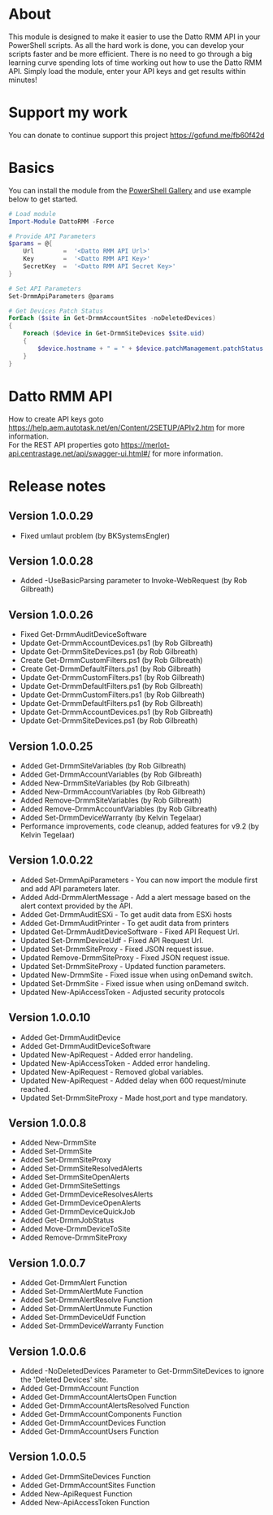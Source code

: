 # About

This module is designed to make it easier to use the Datto RMM API in your PowerShell scripts. As all the hard work is done,
you can develop your scripts faster and be more efficient. There is no need to go through a big learning curve spending lots
of time working out how to use the Datto RMM API. Simply load the module, enter your API keys and get results within minutes!

# Support my work
You can donate to continue support this project https://gofund.me/fb60f42d

# Basics

You can install the module from the [PowerShell Gallery](https://www.powershellgallery.com/packages/DattoRMM) and use example below to get started.

```powershell
# Load module
Import-Module DattoRMM -Force

# Provide API Parameters
$params = @{
    Url        =  '<Datto RMM API Url>'
    Key        =  '<Datto RMM API Key>'
    SecretKey  =  '<Datto RMM API Secret Key>'
}

# Set API Parameters
Set-DrmmApiParameters @params

# Get Devices Patch Status
ForEach ($site in Get-DrmmAccountSites -noDeletedDevices)
{
    Foreach ($device in Get-DrmmSiteDevices $site.uid)
    {
        $device.hostname + " = " + $device.patchManagement.patchStatus
    }
}

```

# Datto RMM API

How to create API keys goto https://help.aem.autotask.net/en/Content/2SETUP/APIv2.htm for more information.  
For the REST API properties goto https://merlot-api.centrastage.net/api/swagger-ui.html#/ for more information.

# Release notes

## Version 1.0.0.29
- Fixed umlaut problem (by BKSystemsEngler)

## Version 1.0.0.28
- Added -UseBasicParsing parameter to Invoke-WebRequest (by Rob Gilbreath)

## Version 1.0.0.26
- Fixed Get-DrmmAuditDeviceSoftware
- Update Get-DrmmAccountDevices.ps1 (by Rob Gilbreath)
- Update Get-DrmmSiteDevices.ps1 (by Rob Gilbreath)
- Create Get-DrmmCustomFilters.ps1 (by Rob Gilbreath)
- Create Get-DrmmDefaultFilters.ps1 (by Rob Gilbreath)
- Update Get-DrmmCustomFilters.ps1 (by Rob Gilbreath)
- Update Get-DrmmDefaultFilters.ps1 (by Rob Gilbreath)
- Update Get-DrmmCustomFilters.ps1 (by Rob Gilbreath)
- Update Get-DrmmDefaultFilters.ps1 (by Rob Gilbreath)
- Update Get-DrmmAccountDevices.ps1 (by Rob Gilbreath)
- Update Get-DrmmSiteDevices.ps1 (by Rob Gilbreath)

## Version 1.0.0.25
- Added Get-DrmmSiteVariables (by Rob Gilbreath)
- Added Get-DrmmAccountVariables (by Rob Gilbreath)
- Added New-DrmmSiteVariables (by Rob Gilbreath)
- Added New-DrmmAccountVariables (by Rob Gilbreath)
- Added Remove-DrmmSiteVariables (by Rob Gilbreath)
- Added Remove-DrmmAccountVariables (by Rob Gilbreath)
- Added Set-DrmmDeviceWarranty (by Kelvin Tegelaar)
- Performance improvements, code cleanup, added features for v9.2  (by Kelvin Tegelaar)

## Version 1.0.0.22
- Added Set-DrmmApiParameters - You can now import the module first and add API parameters later.
- Added Add-DrmmAlertMessage - Add a alert message based on the alert context provided by the API.
- Added Get-DrmmAuditESXi - To get audit data from ESXi hosts
- Added Get-DrmmAuditPrinter - To get audit data from printers
- Updated Get-DrmmAuditDeviceSoftware - Fixed API Request Url.
- Updated Set-DrmmDeviceUdf - Fixed API Request Url.
- Updated Set-DrmmSiteProxy - Fixed JSON request issue.
- Updated Remove-DrmmSiteProxy - Fixed JSON request issue.
- Updated Set-DrmmSiteProxy - Updated function parameters.
- Updated New-DrmmSite - Fixed issue when using onDemand switch.
- Updated Set-DrmmSite - Fixed issue when using onDemand switch.
- Updated New-ApiAccessToken - Adjusted security protocols

## Version 1.0.0.10
- Added Get-DrmmAuditDevice
- Added Get-DrmmAuditDeviceSoftware
- Updated New-ApiRequest - Added error handeling.
- Updated New-ApiAccessToken - Added error handeling.
- Updated New-ApiRequest - Removed global variables.
- Updated New-ApiRequest - Added delay when 600 request/minute reached.
- Updated Set-DrmmSiteProxy - Made host,port and type mandatory. 

## Version 1.0.0.8
- Added New-DrmmSite
- Added Set-DrmmSite
- Added Set-DrmmSiteProxy
- Added Set-DrmmSiteResolvedAlerts
- Added Set-DrmmSiteOpenAlerts
- Added Get-DrmmSiteSettings
- Added Get-DrmmDeviceResolvesAlerts
- Added Get-DrmmDeviceOpenAlerts
- Added Get-DrmmDeviceQuickJob
- Added Get-DrmmJobStatus
- Added Move-DrmmDeviceToSite
- Added Remove-DrmmSiteProxy

## Version 1.0.0.7
- Added Get-DrmmAlert Function
- Added Set-DrmmAlertMute Function
- Added Set-DrmmAlertResolve Function
- Added Set-DrmmAlertUnmute Function
- Added Set-DrmmDeviceUdf Function
- Added Set-DrmmDeviceWarranty Function

## Version 1.0.0.6

- Added -NoDeletedDevices Parameter to Get-DrmmSiteDevices to ignore the 'Deleted Devices' site.
- Added Get-DrmmAccount Function
- Added Get-DrmmAccountAlertsOpen Function
- Added Get-DrmmAccountAlertsResolved Function
- Added Get-DrmmAccountComponents Function
- Added Get-DrmmAccountDevices Function 
- Added Get-DrmmAccountUsers Function

## Version 1.0.0.5
- Added Get-DrmmSiteDevices Function
- Added Get-DrmmAccountSites Function
- Added New-ApiRequest Function
- Added New-ApiAccessToken Function





